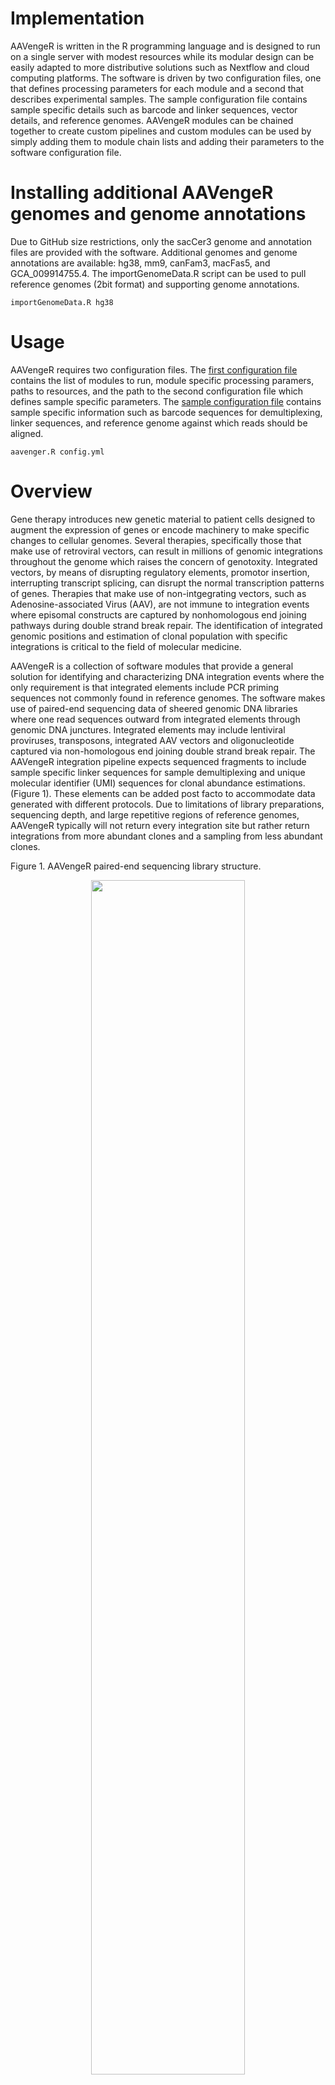 # Implementation  

AAVengeR is written in the R programming language and is designed to run on a single server with modest resources while its modular design can be easily adapted to more distributive solutions such as Nextflow and cloud computing platforms. The software is driven by two configuration files, one that defines processing parameters for each module and a second that describes experimental samples. The sample configuration file contains sample specific details such as barcode and linker sequences, vector details, and reference genomes.  AAVengeR modules can be chained together to create custom pipelines and custom modules can be used by simply adding them to module chain lists and adding their parameters to the software configuration file.
  
  
# Installing additional AAVengeR genomes and genome annotations   

Due to GitHub size restrictions, only the sacCer3 genome and annotation files are provided 
with the software. Additional genomes and genome annotations are available: hg38, mm9, canFam3, macFas5, and GCA_009914755.4. 
The importGenomeData.R script can be used to pull reference genomes (2bit format) and supporting genome annotations.

```
importGenomeData.R hg38
```

# Usage

AAVengeR requires two configuration files. The [first configuration file](config.yml) contains the list of modules to run, module specific processing paramers, paths to resources, and the path to the second configuration file which defines sample specific parameters. The [sample configuration file](sampleData.tsv) contains sample specific information such as barcode sequences for demultiplexing, linker sequences, and reference genome against which reads should be aligned.  
  
```
aavenger.R config.yml
```


# Overview  

Gene therapy introduces new genetic material to patient cells designed to augment the expression of genes or encode machinery to make specific changes to cellular genomes. Several therapies, specifically those that make use of retroviral vectors, can result in millions of genomic integrations throughout the genome which raises the concern of genotoxity.  Integrated vectors, by means of disrupting regulatory elements, promotor insertion, interrupting transcript splicing, can disrupt the normal transcription patterns of genes. Therapies that make use of non-intgegrating vectors, such as Adenosine-associated Virus (AAV), are not immune to integration events where episomal constructs are captured by nonhomologous end joining pathways during double strand break repair. The identification of integrated genomic positions and estimation of clonal population with specific integrations is critical to the field of molecular medicine.  

AAVengeR is a collection of software modules that provide a general solution for identifying and characterizing DNA integration events where the only requirement is that integrated elements include PCR priming sequences not commonly found in reference genomes. The software makes use of paired-end sequencing data of sheered genomic DNA libraries where one read sequences outward from integrated elements through genomic DNA junctures.  Integrated elements may include lentiviral proviruses, transposons, integrated AAV vectors and oligonucleotide captured via non-homologous end joining double strand break repair. The AAVengeR integration pipeline expects sequenced fragments to include sample specific linker sequences for sample demultiplexing and unique molecular identifier (UMI) sequences for clonal abundance estimations. (Figure 1). These elements can be added post facto to accommodate data generated with different protocols. Due to limitations of library preparations, sequencing depth, and large repetitive regions of reference genomes, AAVengeR typically will not return every integration site but rather return integrations from more abundant clones and a sampling from less abundant clones.  

Figure 1. AAVengeR paired-end sequencing library structure. 
<p align="center"><img src="figures/read_structure1.png" width="70%"></p>

# Approach  

AAVengeR provides six core modules to call integration sites from raw sequencing data (Figure 2). The demultiplex module quality trims reads and assigns reads to samples using both index barcode as well as unique linker sequences ligated onto genomic fragments. Next reads are prepared for alignment to a reference by removing linker sequences, duplicate reads, and reads aligning to the vector.  For integrated elements whose edges have an expected structure, such as retrovirus and transposons, Hidden Markov Models (HMM) are used to model pre-genomic juncture sequences. For elements with irregular or rearranged edges, such as AAV integrations, local sequence alignments against vector sequences are used to model pre-genomic juncture sequences. The next module removes sequences preceding junctures since they can influence alignments to reference genomes and then aligns reads to the reference using the BLAT aligner. BLAT was chosen over faster aligners such as BWA and Bowtie because it is more tolerant of mismatches near the ends of alignment and returns all alignments rather than those deemed likely by aligner algorithms. Since BLAT is not a paired-end read aligner, the following module uses the forward and reverse read alignments to create rationale genomic fragments where read mates align within 20KB of one another and their alignments face one another. The boundaries of genomic fragments are refined in the next module where small boundary variations arising from PCR, sequencing, and alignment errors are standardized. The final core module groups genomic fragments into integration events and estimates clonal abundances by tallying unique UMIs sequences and genomic fragment lengths. AAVengeR includes additional modules for characterizing integration events such as distances to nearest genes, predicting PCR artifacts, and characterizing the rearrangement of pre-genomic juncture sequences. 

Figure 2. AAVengeR core pipeline. 
<p align="center"><img src="figures/pipeline_overview1.png"></p>

# Structure  

The AAvengeR data folder contains four subfolders. 

```
AAVengeR
└── data
    ├── genomeAnnotations
    │   ├── sacCer3.TUs.rds
    │   ├── sacCer3.exons.rds
    │   └── sacCer3.repeatTable.gz
    ├── hmms
    │   ├── HXB2_U5.hmm
    │   └── HXB2_U5.settings
    ├── referenceGenomes
    │   └── sacCer3.2bit
    └── vectors 
        └── HXB2.fasta
```

The hmms folder contains hmm profiles created with the [HMMER](http://hmmer.org) software package using either multiple sequence alignments or single DNA sequences as inputs and are intended to 
recognize the ends of integrated DNA elements. The file names in this folder are referenced in the [sample configuration file](sampleData.tsv). Each profile file has a coresponding settings file 
that contains the default parameters for evaulating and scoring the HMM. These settings are applied if the the *prepReads_useDefaultHMMsetting* parameter in the main configuration
file is set to *TRUE* otherwise the HMM parameters in the main configuration file are used.

Example of an HMM setting file:
```
prepReads_HMMsearchReadStartPos: 1
prepReads_HMMsearchReadEndPos:  16
prepReads_HMMmaxStartPos: 3
prepReads_HMMminFullBitScore: 5
prepReads_HMMmatchEnd: TRUE
prepReads_HMMmatchTerminalSeq: CA
```

The referenceGenomes folder contains [2bit](https://genome.ucsc.edu/goldenPath/help/twoBit.html) formated reference genomes that are referenced in the [sample configuration file](sampleData.tsv). 
These data files are created from FASTA formatted genomes using the [faToTwoBit](http://hgdownload.soe.ucsc.edu/admin/exe/linux.x86_64) conversion tool. 

The genomeAnnotations folder contains annotations for transription unit boundaries (*.TUs.rds) and exon boundaries (*.exons.rds). These boundaries are extracted from [UCSC genome annotations](https://hgdownload.soe.ucsc.edu)
and are stored as GenomicRange objects saved as as R rds files. 

```
GRanges object with 6125 ranges and 12 metadata columns:
         seqnames        ranges strand |       bin           name  cdsStart    cdsEnd exonCount     exonStarts       exonEnds     score       name2 cdsStartStat  cdsEndStat  exonFrames
            <Rle>     <IRanges>  <Rle> | <integer>    <character> <integer> <integer> <integer>    <character>    <character> <integer> <character>  <character> <character> <character>
     [1]     chrI     1806-2169      - |       585 NM_001180043.1      1806      2169         1          1806,          2169,         0        PAU8         cmpl        cmpl          0,
     [2]     chrI     2479-2707      + |       585 NM_001184582.1      2479      2707         1          2479,          2707,         0   YAL067W-A         cmpl        cmpl          0,
     [3]     chrI     7234-9016      - |       585 NM_001178208.1      7234      9016         1          7234,          9016,         0        SEO1         cmpl        cmpl          0,
     [4]     chrI   11564-11951      - |       585 NM_001179897.1     11564     11951         1         11564,         11951,         0     YAL065C         cmpl        cmpl          0,
     [5]     chrI   12045-12426      + |       585 NM_001180042.1     12045     12426         1         12045,         12426,         0   YAL064W-B         cmpl        cmpl          0,
     ...      ...           ...    ... .       ...            ...       ...       ...       ...            ...            ...       ...         ...          ...         ...         ...
  [6121]   chrXVI 939278-939671      - |       592 NM_001184297.1    939278    939671         1        939278,        939671,         0        ARR2         cmpl        cmpl          0,
  [6122]   chrXVI 939921-941136      + |       592 NM_001184298.1    939921    941136         1        939921,        941136,         0        ARR3         cmpl        cmpl          0,
  [6123]   chrXVI 943031-943896      + |       592 NM_001184299.1    943031    943896         2 943031,943198, 943050,943896,         0     YPR202W         cmpl        cmpl        0,1,
  [6124]   chrXVI 943879-944188      + |       592 NM_001184300.1    943879    944188         1        943879,        944188,         0     YPR203W         cmpl        cmpl          0,
  [6125]   chrXVI 944602-947701      + |       592 NM_001184301.1    944602    947701         1        944602,        947701,         0     YPR204W         cmpl        cmpl          0,```
```
<br>

Information about repeat regions is determined by the [RepeatMasker](http://www.repeatmasker.org) software package and is stored as compressed tables (*.repeatTable.gz). 

```
SW_score        percent_div     percent_del     percent_ins     query_seq       query_start     query_end       query_after     strand  repeat_name     repeat_class    repeat_start    repeat_end      repeat_after    ID      alt
34      0       0       0       chrIX   11364   11392   (428496)        +       (TA)n   Simple_repeat   1       29      (0)     1       NA
18      8.5     0       0       chrIX   22808   22832   (417056)        +       (A)n    Simple_repeat   1       25      (0)     2       NA
14      15.9    0       0       chrIX   27205   27232   (412656)        +       (TGA)n  Simple_repeat   1       28      (0)     3       NA
17      14.2    3.2     0       chrIX   28527   28557   (411331)        +       (TA)n   Simple_repeat   1       32      (0)     4       NA
19      28.2    4.9     0       chrIX   39531   39612   (400276)        +       A-rich  Low_complexity  1       86      (0)     5       NA
19      23.3    0       0       chrIX   44119   44168   (395720)        +       (ACCTCC)n       Simple_repeat   1       50      (0)     6       NA
14      9.6     0       0       chrIX   44279   44301   (395587)        +       (CCA)n  Simple_repeat   1       23      (0)     7       NA
15      11.2    3.5     0       chrIX   46885   46913   (392975)        +       (TAA)n  Simple_repeat   1       30      (0)     8       NA
```



